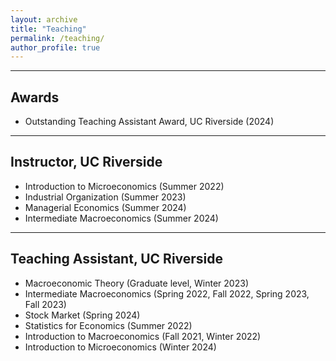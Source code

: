 ```yaml
---
layout: archive
title: "Teaching"
permalink: /teaching/
author_profile: true
---
```


****

## Awards

- Outstanding Teaching Assistant Award, UC Riverside (2024)

****

## Instructor, UC Riverside

- Introduction to Microeconomics (Summer 2022)
- Industrial Organization (Summer 2023)
- Managerial Economics (Summer 2024)
- Intermediate Macroeconomics (Summer 2024)

****

## Teaching Assistant, UC Riverside

- Macroeconomic Theory (Graduate level, Winter 2023)
- Intermediate Macroeconomics (Spring 2022, Fall 2022, Spring 2023, Fall 2023)
- Stock Market (Spring 2024)
- Statistics for Economics (Summer 2022)
- Introduction to Macroeconomics (Fall 2021, Winter 2022)
- Introduction to Microeconomics (Winter 2024)

